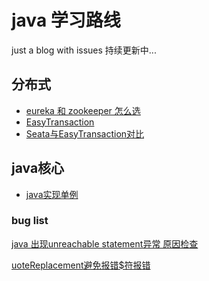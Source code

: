 # java 学习路线
just a blog with issues
持续更新中...

## 分布式
- [eureka 和 zookeeper 怎么选](https://github.com/thatdanielhou/blog/issues/28)
- [EasyTransaction](https://www.cnblogs.com/skyesx/p/11111726.html)
- [Seata与EasyTransaction对比](https://www.cnblogs.com/skyesx/p/10674700.html)

## java核心
-  [java实现单例](https://github.com/thatdanielhou/blog/issues/30)

### bug list

[java 出现unreachable statement异常 原因检查](https://github.com/danielhou09/blog/issues/24)

[uoteReplacement避免报错$符报错](https://github.com/danielhou09/blog/issues/25)

